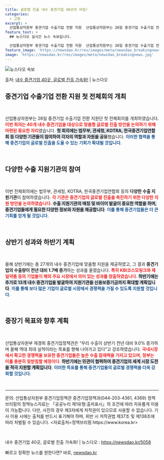 ```yaml
---
title: 글로벌 진출 내수 중견기업 40곳의 비밀!
categories:
  - 고용
excerpt: >
  산업통상자원부 중견기업 수출기업 전환 지원  산업통상자원부는 26일 중견기업 수출기업 전환 지원단 첫 전체회…
feature_text: >
  ## 뉴스다오 실시간 뉴스 속보입니다.

  산업통상자원부 중견기업 수출기업 전환 지원  산업통상자원부는 26일 중견기업 수출기업 전환 지원단 첫 전체회…
feature_image: 'https://newsdao.kr/res/images/meta/newsdao_breakingnews.jpg'
image: 'https://newsdao.kr/res/images/meta/newsdao_breakingnews.jpg'
---
```


![뉴스다오 속보](https://newsdao.kr/res/images/meta/newsdao_breakingnews.jpg)

<p>출처: <a href="https://newsdao.kr/5058" rel="dofollow">내수 중견기업 40곳, 글로벌 진출 가속화!</a> | 뉴스다오</p>

<h2 data-ke-size="size26">중견기업 수출기업 전환 지원 첫 전체회의 개최</h2>

<p data-ke-size="size16">&nbsp;</p>

산업통상자원부는 26일 중견기업 수출기업 전환 지원단 첫 전체회의를 개최하였습니다. <b><span style="color: #ee2323;">이번 회의는 40개 내수 중견기업을 대상으로 맞춤형 글로벌 진출 방안을 논의하기 위해 마련된 중요한 자리</span></b>였습니다. <b><span style="background-color: #21538527;">첫 회의에는 법무부, 관세청, KOTRA, 한국중견기업연합회 등 다양한 기관들이 참여하여 각자의 역할과 자원을 공유</span></b>했습니다. <b><span style="color: #1a5490;">이러한 협력을 통해 중견기업의 글로벌 진출을 도울 수 있는 기회가 확대될 것입니다</span></b>.

<p data-ke-size="size16">&nbsp;</p>

<h2 data-ke-size="size26">다양한 수출 지원기관의 참여</h2>

<p data-ke-size="size16">&nbsp;</p>

이번 전체회의에는 법무부, 관세청, KOTRA, 한국중견기업연합회 등의 <b>다양한 수출 지원기관</b>이 참여하였습니다. <b><span style="color: #ee2323;">각 기관은 중견기업의 글로벌 진출을 촉진하기 위한 다양한 지원 방안을 논의하였습니다</span></b>. <b><span style="background-color: #21538527;">수출 지원기관의 매칭 및 바이어 발굴이 중요한 역할을 하며, 중견기업들에게 필요한 다양한 정보와 자원을 제공합니다</span></b>. <b><span style="color: #1a5490;">이를 통해 중견기업들은 더 큰 기회를 얻게 될 것입니다</span></b>.

<p data-ke-size="size16">&nbsp;</p>

<h2 data-ke-size="size26">상반기 성과와 하반기 계획</h2>

<p data-ke-size="size16">&nbsp;</p>

올해 상반기에는 총 27개의 내수 중견기업에 맞춤형 지원을 제공하였고, 그 결과 <b>중견기업의 수출량이 전년 대비 1.7배 증가</b>하는 성과를 올렸습니다. <b><span style="color: #ee2323;">특히 KBI코스모링크와 제일약품 등의 기업들이 해외 주요 시장에서 의미 있는 성과를 창출하였습니다</span></b>. <b><span style="background-color: #21538527;">하반기에는 추가로 13개 내수 중견기업을 발굴하여 지원기관을 신용보증기금까지 확대할 계획입니다</span></b>. <b><span style="color: #1a5490;">이를 통해 보다 많은 기업이 글로벌 시장에서 경쟁력을 가질 수 있도록 지원할 것입니다</span></b>.

<p data-ke-size="size16">&nbsp;</p>

<h2 data-ke-size="size26">중장기 목표와 향후 계획</h2>

<p data-ke-size="size16">&nbsp;</p>

산업통상자원부 제경희 중견기업정책관은 “우리 수출이 상반기 전년 대비 9.0% 증가하며 올해 역대 최대 실적이라는 목표를 향해 나아가고 있다”고 강조하였습니다. <b><span style="color: #ee2323;">국내시장에서 확고한 경쟁력을 보유한 중견기업들은 높은 수출 잠재력을 가지고 있으며, 정부는 이를 충분히 뒷받침할 예정이다</span></b>. <b><span style="background-color: #21538527;">하반기에는 민관이 협력하여 중견기업의 세계 시장 도전을 적극 지원할 계획입니다</span></b>. <b><span style="color: #1a5490;">이러한 목표를 통해 중견기업들의 글로벌 경쟁력을 더욱 강화할 것입니다</span></b>.

<p data-ke-size="size16">&nbsp;</p>

<hr>

<p data-ke-size="size16">문의: 산업통상자원부 중견기업정책관 중견기업정책과(044-203-4361, 4369) 정책브리핑의 정책뉴스자료는 「공공누리 제1유형:출처표시」의 조건에 따라 자유롭게 이용이 가능합니다. 다만, 사진의 경우 제3자에게 저작권이 있으므로 사용할 수 없습니다. 기사 이용 시에는 출처를 반드시 표기해야 하며, 위반 시 저작권법 제37조 및 제138조에 따라 처벌될 수 있습니다. <자료출처=정책브리핑 https://www.korea.kr></p>

<p data-ke-size="size16">&nbsp;</p>

<p data-ke-size="size16">내수 중견기업 40곳, 글로벌 진출 가속화! | 뉴스다오  : <a href="https://newsdao.kr/5058">https://newsdao.kr/5058</a></p> 

빠르고 정확한 뉴스를 원한다면? 바로, <a href="https://newsdao.kr" rel="dofollow">newsdao.kr</a>


